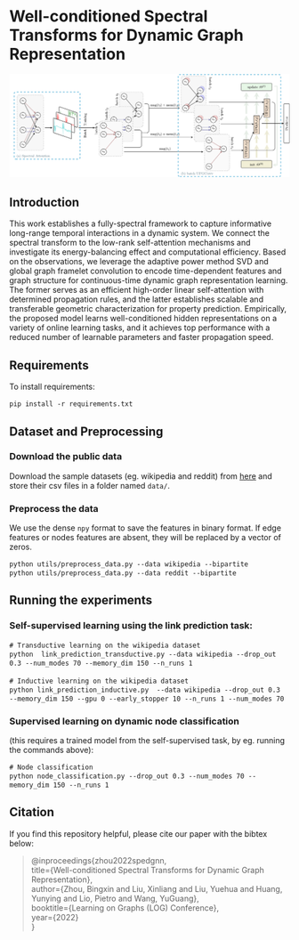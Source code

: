 # Well-conditioned Spectral Transforms for Dynamic Graph Representation
<!-- [[arXiv](https://arxiv.org/abs/2111.07602)]  -->


![](figures/fig1.png)	




## Introduction

This work establishes a fully-spectral framework to capture informative long-range temporal interactions in a dynamic system. We connect the spectral transform to the low-rank self-attention mechanisms and investigate its energy-balancing effect and computational efficiency. Based on the observations, we leverage the adaptive power method SVD and global graph framelet convolution to encode time-dependent features and graph structure for continuous-time dynamic graph representation learning. The former serves as an efficient high-order linear self-attention with determined propagation rules, and the latter establishes scalable and transferable geometric characterization for property prediction. Empirically, the proposed model learns well-conditioned hidden representations on a variety of online learning tasks, and it achieves top performance with a reduced number of learnable parameters and faster propagation speed.


<!-- #### Paper link: [Spectral Transform Forms Scalable Transformer](https://proceedings.mlr.press/v198/zhou22a.html) -->

## Requirements

To install requirements:

```
pip install -r requirements.txt
```
## Dataset and Preprocessing

### Download the public data
Download the sample datasets (eg. wikipedia and reddit) from
[here](http://snap.stanford.edu/jodie/) and store their csv files in a folder named
```data/```.

### Preprocess the data
We use the dense `npy` format to save the features in binary format. If edge features or nodes 
features are absent, they will be replaced by a vector of zeros. 
```{bash}
python utils/preprocess_data.py --data wikipedia --bipartite
python utils/preprocess_data.py --data reddit --bipartite
```



## Running the experiments


### Self-supervised learning using the link prediction task:
```{bash}
# Transductive learning on the wikipedia dataset
python  link_prediction_transductive.py --data wikipedia --drop_out 0.3 --num_modes 70 --memory_dim 150 --n_runs 1 

# Inductive learning on the wikipedia dataset
python link_prediction_inductive.py  --data wikipedia --drop_out 0.3  --memory_dim 150 --gpu 0 --early_stopper 10 --n_runs 1 --num_modes 70 
```

### Supervised learning on dynamic node classification 
(this requires a trained model from the self-supervised task, by eg. running the commands above):
```{bash}
# Node classification
python node_classification.py --drop_out 0.3 --num_modes 70 --memory_dim 150 --n_runs 1 

```


## Citation
If you find this repository helpful, please cite our paper with the bibtex below:

> @inproceedings{zhou2022spedgnn,  
    title={Well-conditioned Spectral Transforms for Dynamic Graph Representation},  
    author={Zhou, Bingxin and Liu, Xinliang and Liu, Yuehua and Huang, Yunying and Lio, Pietro and Wang, YuGuang},  
    booktitle={Learning on Graphs (LOG) Conference},  
    year={2022}  
}

